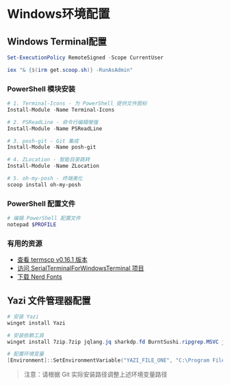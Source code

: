 # Windows环境配置

## Windows Terminal配置

```powershell
Set-ExecutionPolicy RemoteSigned -Scope CurrentUser

iex "& {$(irm get.scoop.sh)} -RunAsAdmin"
```

### PowerShell 模块安装

```powershell
# 1. Terminal-Icons - 为 PowerShell 提供文件图标
Install-Module -Name Terminal-Icons

# 2. PSReadLine - 命令行编辑增强
Install-Module -Name PSReadLine

# 3. posh-git - Git 集成
Install-Module -Name posh-git

# 4. ZLocation - 智能目录跳转
Install-Module -Name ZLocation

# 5. oh-my-posh - 终端美化
scoop install oh-my-posh
```

### PowerShell 配置文件

```powershell
# 编辑 PowerShell 配置文件
notepad $PROFILE
```

### 有用的资源

- [查看 termscp v0.16.1 版本](https://github.com/veeso/termscp/tree/v0.16.1)
- [访问 SerialTerminalForWindowsTerminal 项目](https://github.com/jixishi/SerialTerminalForWindowsTerminal?tab=readme-ov-file)
- [下载 Nerd Fonts](https://www.nerdfonts.com/font-downloads)

## Yazi 文件管理器配置

```powershell
# 安装 Yazi
winget install Yazi

# 安装依赖工具
winget install 7zip.7zip jqlang.jq sharkdp.fd BurntSushi.ripgrep.MSVC junegunn.fzf ajeetdsouza.zoxide ImageMagick.ImageMagick

# 配置环境变量
[Environment]::SetEnvironmentVariable("YAZI_FILE_ONE", "C:\Program Files\Git\usr\bin\file.exe", "User")
```

> 注意：请根据 Git 实际安装路径调整上述环境变量路径
